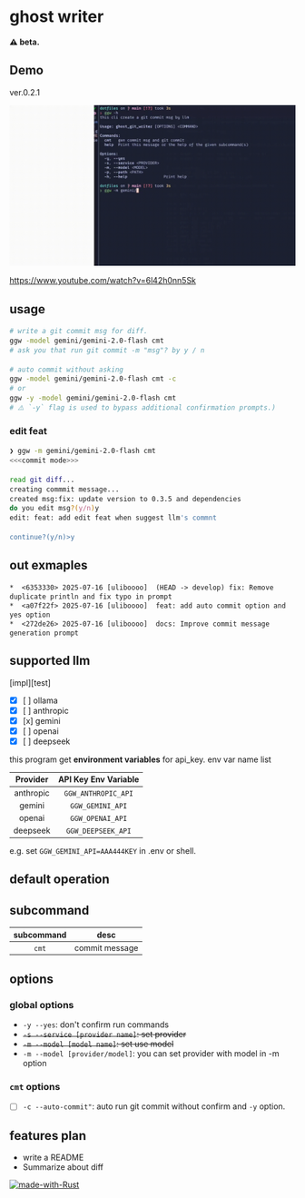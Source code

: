 # ghost writer

**⚠️ beta.**

## Demo

ver.0.2.1

![gif](./resource/wwg_demo_0_2_1.gif)

https://www.youtube.com/watch?v=6l42h0nn5Sk

## usage

```bash
# write a git commit msg for diff.
ggw -model gemini/gemini-2.0-flash cmt
# ask you that run git commit -m "msg"? by y / n

# auto commit without asking
ggw -model gemini/gemini-2.0-flash cmt -c
# or
ggw -y -model gemini/gemini-2.0-flash cmt
# ⚠️ `-y` flag is used to bypass additional confirmation prompts.)
```

### edit feat

```zsh
❯ ggw -m gemini/gemini-2.0-flash cmt
<<<commit mode>>>

read git diff...
creating commmit message...
created msg:fix: update version to 0.3.5 and dependencies
do you edit msg?(y/n)y
edit: feat: add edit feat when suggest llm's commnt

continue?(y/n)>y
```

## out exmaples

```
*  <6353330> 2025-07-16 [uliboooo]  (HEAD -> develop) fix: Remove duplicate println and fix typo in prompt
*  <a07f22f> 2025-07-16 [uliboooo]  feat: add auto commit option and yes option
*  <272de26> 2025-07-16 [uliboooo]  docs: Improve commit message generation prompt
```

## supported llm

[impl][test]

- [x] [ ] ollama
- [x] [ ] anthropic
- [x] [x] gemini
- [x] [ ] openai
- [x] [ ] deepseek

this program get **environment variables** for api_key.
env var name list

| Provider | API Key Env Variable |
| :---: | :---: |
| anthropic | `GGW_ANTHROPIC_API` |
| gemini | `GGW_GEMINI_API` |
| openai | `GGW_OPENAI_API` |
| deepseek | `GGW_DEEPSEEK_API` |

e.g. set `GGW_GEMINI_API=AAA444KEY` in .env or shell.

## default operation

## subcommand

| subcommand |      desc      |
| :--------: | :------------: |
|   `cmt`    | commit message |

## options

### global options

- `-y --yes`: don't confirm run commands
- ~~`-s --service [provider name]`: set provider~~
- ~~`-m --model [model name]`: set use model~~
- `-m --model [provider/model]`: you can set provider with model in -m option

### `cmt` options

- [ ] `-c --auto-commit"`: auto run git commit without confirm and `-y` option.

## features plan

- write a README
- Summarize about diff

[![made-with-Rust](https://img.shields.io/badge/Made%20with-Rust-1f425f.svg)](https://www.rust-lang.org/)


